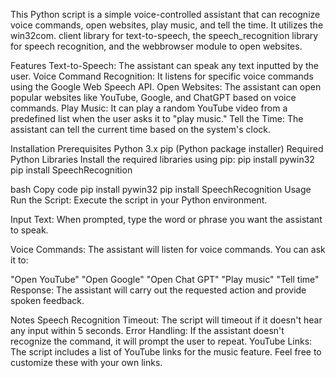This Python script is a simple voice-controlled assistant that can recognize voice commands, open websites, play music, and tell the time. It utilizes the win32com.
client library for text-to-speech, the speech_recognition library for speech recognition, and the webbrowser module to open websites.

Features
Text-to-Speech: The assistant can speak any text inputted by the user.
Voice Command Recognition: It listens for specific voice commands using the Google Web Speech API.
Open Websites: The assistant can open popular websites like YouTube, Google, and ChatGPT based on voice commands.
Play Music: It can play a random YouTube video from a predefined list when the user asks it to "play music."
Tell the Time: The assistant can tell the current time based on the system's clock.

Installation
Prerequisites
Python 3.x
pip (Python package installer)
Required Python Libraries
Install the required libraries using pip:
pip install pywin32
pip install SpeechRecognition


bash
Copy code
pip install pywin32
pip install SpeechRecognition
Usage
Run the Script: Execute the script in your Python environment.

Input Text: When prompted, type the word or phrase you want the assistant to speak.

Voice Commands: The assistant will listen for voice commands. You can ask it to:

"Open YouTube"
"Open Google"
"Open Chat GPT"
"Play music"
"Tell time"
Response: The assistant will carry out the requested action and provide spoken feedback.

Notes
Speech Recognition Timeout: The script will timeout if it doesn't hear any input within 5 seconds.
Error Handling: If the assistant doesn't recognize the command, it will prompt the user to repeat.
YouTube Links: The script includes a list of YouTube links for the music feature. Feel free to customize these with your own links.
